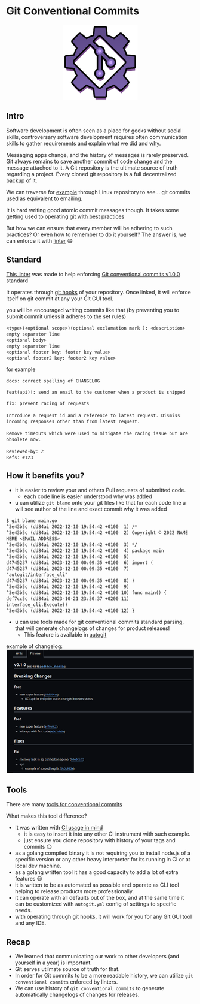 # Git Conventional Commits

<p align="center">
  <img src="../assets/logo.png" style="width: 200px; height: 200px;"/>
</p>

## Intro

Software development is often seen as a place for geeks without social skills, controversary software development requires often communication skills to gather requirements and explain what we did and why.

Messaging apps change, and the history of messages is rarely preserved. Git always remains to save another commit of code change and the message attached to it. A Git repository is the ultimate source of truth regarding a project. Every cloned git repository is a full decentralized backup of it.

We can traverse for [example](https://github.com/torvalds/linux/commit/2099306c4e1d5d772b150aeac68fdd1d0331b09d) through Linux repository to see... git commits used as equivalent to emailing.

It is hard writing good atomic commit messages though. It takes some getting used to operating [git with best practices](https://deepsource.com/blog/git-best-practices)

But how we can ensure that every member will be adhering to such practices? Or even how to remember to do it yourself?
The answer is, we can enforce it with [linter](https://github.com/darklab8/darklab_autogit) 😄

## Standard

[This linter](../) was made to help enforcing [Git conventional commits v1.0.0](https://www.conventionalcommits.org/en/v1.0.0/) standard

It operates through [git hooks](https://git-scm.com/book/en/v2/Customizing-Git-Git-Hooks) of your repository. Once linked, it will enforce itself on git commit at any your Git GUI tool.

you will be encouraged writing commits like that (by preventing you to submit commit unless it adheres to the set rules)

```
<type>(<optional scope>)(optional exclamation mark ): <description>
empty separator line
<optional body>
empty separator line
<optional footer key: footer key value>
<optional footer2 key: footer2 key value>
```

for example

```
docs: correct spelling of CHANGELOG
```

```
feat(api)!: send an email to the customer when a product is shipped
```

```
fix: prevent racing of requests

Introduce a request id and a reference to latest request. Dismiss
incoming responses other than from latest request.

Remove timeouts which were used to mitigate the racing issue but are
obsolete now.

Reviewed-by: Z
Refs: #123
```

## How it benefits you?

- it is easier to review your and others Pull requests of submitted code.
  - each code line is easier understood why was added
- u can utilize `git blame` onto your git files like that
  for each code line u will see author of the line and exact commit why it was added

```
$ git blame main.go
^3e43b5c (dd84ai 2022-12-10 19:54:42 +0100  1) /*
^3e43b5c (dd84ai 2022-12-10 19:54:42 +0100  2) Copyright © 2022 NAME HERE <EMAIL ADDRESS>
^3e43b5c (dd84ai 2022-12-10 19:54:42 +0100  3) */
^3e43b5c (dd84ai 2022-12-10 19:54:42 +0100  4) package main
^3e43b5c (dd84ai 2022-12-10 19:54:42 +0100  5)
d4745237 (dd84ai 2023-12-10 00:09:35 +0100  6) import (
d4745237 (dd84ai 2023-12-10 00:09:35 +0100  7)  "autogit/interface_cli"
d4745237 (dd84ai 2023-12-10 00:09:35 +0100  8) )
^3e43b5c (dd84ai 2022-12-10 19:54:42 +0100  9)
^3e43b5c (dd84ai 2022-12-10 19:54:42 +0100 10) func main() {
def7cc5c (dd84ai 2023-10-21 23:30:37 +0200 11)  interface_cli.Execute()
^3e43b5c (dd84ai 2022-12-10 19:54:42 +0100 12) }
```

- u can use tools made for git conventional commits standard parsing,
  that will generate changelogs of changes for product releases!
  - This feature is available in [autogit](https://github.com/darklab8/darklab_autogit)

example of changelog:
![changelog example](../assets/changelog_example.png)

## Tools

There are many [tools for conventional commits](https://www.conventionalcommits.org/en/about/)

What makes this tool difference?

- It was written with [CI usage in mind](https://github.com/darklab8/darklab_autogit/blob/master/.github/workflows/validate.yml)
  - it is easy to insert it into any other CI instrument with such example.
  - just ensure you clone repository with history of your tags and commits 😉
- as a golang compiled binary it is not requiring you to install node.js of a specific version or any other heavy interpreter for its running in CI or at local dev machine.
- as a golang written tool it has a good capacity to add a lot of extra features 😃
- it is written to be as automated as possible and operate as CLI tool helping to release products more professionally.
- it can operate with all defaults out of the box, and at the same time it can be customized with `autogit.yml` config of settings to specific needs.
- with operating through git hooks, it will work for you for any Git GUI tool and any IDE.

## Recap

- We learned that communicating our work to other developers (and yourself in a year) is important.
- Git serves utilmate source of truth for that.
- In order for Git commits to be a more readable history, we can utilize `git conventional commits` enforced by linters.
- We can use history of `git conventional commits` to generate automatically changelogs of changes for releases.
